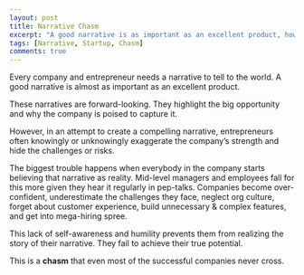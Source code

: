 ```yaml
---
layout: post
title: Narrative Chasm
excerpt: "A good narrative is as important as an excellent product, however be vary of believing the story yourself."
tags: [Narrative, Startup, Chasm]
comments: true
---
```

Every company and entrepreneur needs a narrative to tell to the world. A good narrative is almost as important as an excellent product.

These narratives are forward-looking. They highlight the big opportunity and why the company is poised to capture it.

However, in an attempt to create a compelling narrative, entrepreneurs often knowingly or unknowingly exaggerate the company’s strength and hide the challenges or risks.

The biggest trouble happens when everybody in the company starts believing that narrative as reality. Mid-level managers and employees fall for this more given they hear it regularly in pep-talks. Companies become over-confident, underestimate the challenges they face, neglect org culture, forget about customer experience, build unnecessary & complex features, and get into mega-hiring spree.

This lack of self-awareness and humility prevents them from realizing the story of their narrative. They fail to achieve their true potential.

This is a **chasm** that even most of the successful companies never cross.
